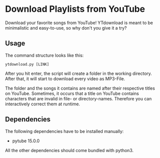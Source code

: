 # Download Playlists from YouTube

Download your favorite songs from YouTube! YTdownload is meant to be
minimalistic and easy-to-use, so why don't you give it a try?

## Usage

The command structure looks like this:  

```ytdownload.py [LINK]```

After you hit enter, the script will create a folder in the working directory. 
After that, it will start to download every video as MP3-File.

The folder and the songs it contains are named after their respective titles on
YouTube. Sometimes, it occurs that a title on YouTube contains characters that 
are invalid in file- or directory-names. Therefore you can interactively correct
them at runtime.

## Dependencies

The following dependencies have to be installed manually:
- pytube 15.0.0

All the other dependencies should come bundled with python3.
